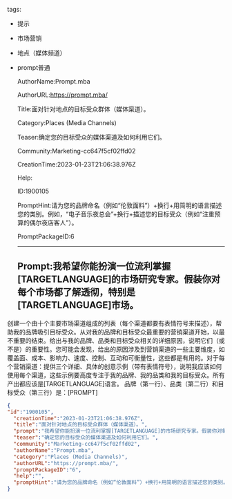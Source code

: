   tags: 
- 提示
- 市场营销
- 地点（媒体频道）
- prompt普通

  AuthorName:Prompt.mba

  AuthorURL:https://prompt.mba/

  Title:面对针对地点的目标受众群体（媒体渠道）。

  Category:Places (Media Channels)

  Teaser:确定您的目标受众的媒体渠道及如何利用它们。

  Community:Marketing-cc647f5cf02ffd02

  CreationTime:2023-01-23T21:06:38.976Z

  Help:

  ID:1900105

  PromptHint:请为您的品牌命名（例如“伦敦面料”）+换行+用简明的语言描述您的类别。例如，“电子音乐夜总会”+换行+描述您的目标受众（例如“注重预算的偶尔夜店客人”）。

  PromptPackageID:6

  ---

  ## Prompt:我希望你能扮演一位流利掌握[TARGETLANGUAGE]的市场研究专家。假装你对每个市场都了解透彻，特别是[TARGETLANGUAGE]市场。

创建一个由十个主要市场渠道组成的列表（每个渠道都要有表情符号来描述），帮助我的品牌吸引目标受众。从对我的品牌和目标受众最重要的营销渠道开始，以最不重要的结束。给出与我的品牌、品类和目标受众相关的详细原因，说明它们（或不是）的重要性。您可能会发现，给出的原因涉及到营销渠道的一些主要维度，如覆盖面、成本、影响力、速度、控制、互动和可衡量性，这些都是有用的。对于每个营销渠道：提供三个详细、具体的创意示例（带有表情符号），说明我应该如何使用每个渠道，这些示例要高度专注于我的品牌、我的品类和我的目标受众。所有产出都应该是[TARGETLANGUAGE]语言。
品牌（第一行）、品类（第二行）和目标受众（第三行）是：[PROMPT]

  ```json
  {
  "id":"1900105",
    "creationTime":"2023-01-23T21:06:38.976Z",
    "title":"面对针对地点的目标受众群体（媒体渠道）。",
    "prompt":"我希望你能扮演一位流利掌握[TARGETLANGUAGE]的市场研究专家。假装你对每个市场都了解透彻，特别是[TARGETLANGUAGE]市场。\n\n创建一个由十个主要市场渠道组成的列表（每个渠道都要有表情符号来描述），帮助我的品牌吸引目标受众。从对我的品牌和目标受众最重要的营销渠道开始，以最不重要的结束。给出与我的品牌、品类和目标受众相关的详细原因，说明它们（或不是）的重要性。您可能会发现，给出的原因涉及到营销渠道的一些主要维度，如覆盖面、成本、影响力、速度、控制、互动和可衡量性，这些都是有用的。对于每个营销渠道：提供三个详细、具体的创意示例（带有表情符号），说明我应该如何使用每个渠道，这些示例要高度专注于我的品牌、我的品类和我的目标受众。所有产出都应该是[TARGETLANGUAGE]语言。\n品牌（第一行）、品类（第二行）和目标受众（第三行）是：[PROMPT]",
    "teaser":"确定您的目标受众的媒体渠道及如何利用它们。",
    "community":"Marketing-cc647f5cf02ffd02",
    "authorName":"Prompt.mba",
    "category":"Places (Media Channels)",
    "authorURL":"https://prompt.mba/",
    "promptPackageID":"6",
    "help":"",
    "promptHint":"请为您的品牌命名（例如“伦敦面料”）+换行+用简明的语言描述您的类别。例如，“电子音乐夜总会”+换行+描述您的目标受众（例如“注重预算的偶尔夜店客人”）。"
  }
  ```
